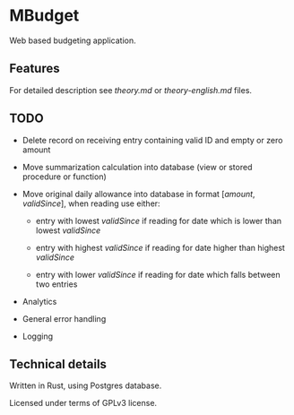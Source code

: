 # MBudget

Web based budgeting application.

## Features

For detailed description see *theory.md* or *theory-english.md* files.

## TODO

- Delete record on receiving entry containing valid ID and empty or zero amount

- Move summarization calculation into database (view or stored procedure or function)

- Move original daily allowance into database in format [*amount*, *validSince*], when reading use either:

    - entry with lowest *validSince* if reading for date which is lower than lowest *validSince*

    - entry with highest *validSince* if reading for date higher than highest *validSince*

    - entry with lower *validSince* if reading for date which falls between two entries

- Analytics

- General error handling

- Logging

## Technical details

Written in Rust, using Postgres database.

Licensed under terms of GPLv3 license.